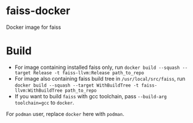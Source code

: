 # faiss-docker
Docker image for faiss

# Build

 - For image containing installed faiss only, run `docker build --squash --target Release -t faiss-llvm:Release path_to_repo`
 - For image also containing faiss build tree in `/usr/local/src/faiss`, run `docker build --squash --target WithBuildTree -t faiss-llvm:WithBuildTree path_to_repo`
 - If you want to build `faiss` with gcc toolchain, pass `--build-arg toolchain=gcc` to `docker`.


For `podman` user, replace `docker` here with `podman`.
